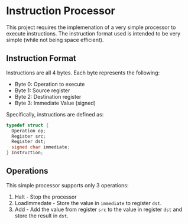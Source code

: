 Instruction Processor
=====================

This project requires the implemenation of a very simple processor to execute instructions. The instruction format used is intended to be very simple (while not being space efficient).

Instruction Format
------------------

Instructions are all 4 bytes. Each byte represents the following:

- Byte 0: Operation to execute
- Byte 1: Source register
- Byte 2: Destination register
- Byte 3: Immediate Value (signed)

Specifically, instructions are defined as:

```c
typedef struct {
  Operation op;
  Register src;
  Register dst;
  signed char immediate;
} Instruction;
```

Operations
----------

This simple processor supports only 3 operations:

1. Halt - Stop the processor
2. LoadImmedate - Store the value in `immediate` to register `dst`.
3. Add - Add the value from register `src` to the value in register `dst` and store the result in `dst`.
